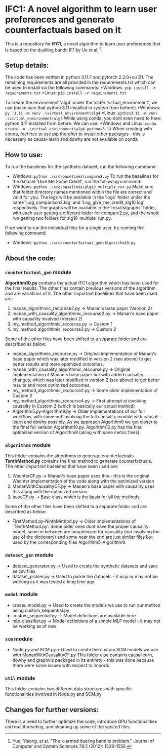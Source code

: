 # IFC1: A novel algorithm to learn user preferences and generate counterfactuals based on it

This is a repository for **IFC1**, a novel algorithm to learn user preferences that is based on the duelling bandit IF1 by Ue et al. [^1].

## Setup details:

The code has been written in python 3.11.7 and pytorch 2.2.0+cu121. The remaining requirements are all provided in the requirements.txt which can be used to install via the following commands:
    *Windows: `pip install -r requirements.txt`
    *Linux: `pip install -r requirements.txt`

To create the environment 'alg4' under the folder 'virtual_environment', we use (make sure that python 3.11 installed in system from before):
    *Windows: `py -3.11 -m venv .\virtual_environment\alg4`
    *Linux: `python3.11 -m venv .\virtual_environment\alg4`
While using conda, you dont even need to have python 3.11 installed from before. We can use:
    *Windows and Linux: `conda create -n .\virtual_environment\alg4 python=3.11`
When creating with conda, feel free to use pip therafter to install other packages - this is necessary as causal-learn and dowhy are not available on conda.

## How to use:

To run the baselines for the synthetic dataset, run the following command:
* Windows: `python .\src\baselines\compare2.py`
To run the baselines for the dataset 'Give Me Some Credit', run the following command:
* Windows: `python .\src\baselines\alg10_multiple_run.py`
Make sure that folder directory names mentioned within the file are correct and valid for you. The logs will be available in the 'logs' folder under the name 'Log_comparison2.log' and 'Log_give_me_credit_alg10.log' respectively. The graphs will be available in the 'results\graphs' folder, with each user getting a different folder for compare2.py, and the whole run getting two folders for alg10_multiple_run.py.

If we want to run the individual files for a single user, try running the following command:
* Windows: `python .\src\counterfactual_gen\Algorithm10.py`


## About the code:

### `counterfactual_gen` module
**Algorithm10.py** contains the actual IFC1 algorithm which has been used for the final results. The other files contain previous versions of the algorithm and are variations of it. The other important baselines that have been used are:
1. manan_algorithmic_recourse2.py -> Manan's base paper (Version 2)
2. manan_with_causality_algorithmic_recourse2.py -> Manan's base paper with causality involved (Version 2)
3. my_method_algorithmic_recourse.py -> Custom 1
4. my_method_algorithmic_recourse3.py -> Custom 2

Some of the other files have been shifted to a separate folder and are described as below:
* manan_algorithmic_recourse.py -> Original implementation of Manan's base paper which was later modified in version 2 (see above) to get better results and more optimized outcomes.
* manan_with_causality_algorithmic_recourse.py -> Original implementation of Manan's base paper but with added causality changes, which was later modified in version 2 (see above) to get better results and more optimized outcomes.
* my_method_algorithmic_recourse2.py -> Some older implementation of Custom 2
* my_method_algorithmic_recourse4.py -> First attempt at involving causality in Custom 2 (which is basically our actual method)
* Algorithm5.py-Algorithm9.py -> Older implementations of our full workflow, with some not involving the full causality module with causal-learn and dowhy possibly. As we approach Algorithm9 we get closer to the final full version Algorithm10.py. Algorithm10.py has the final optimized version of Algorithm9 (along with sone metric fixes).

### `algorithms` module
This folder contains the algorithms to generate counterfactuals. **TenthMethod.py** contains the final method to generate counterfactuals. 
The other important baselines that have been used are:
1. WachterCF.py -> Manan's base paper uses this - this is the original Wachter implementation of the code along with the optimized version
2. MananWithCausalityCF.py -> Manan's base paper with causality uses this along with the optimized version
3. baseCF.py -> Base class which is the basis for all the methods

Some of the other files have been shifted to a separate folder and are described as below:
* FirstMethod.py-NinthMethod.py -> Older implementations of 'TenthMethod.py'. Some older ones dont have the proper causality model, some in between are unoptimized for causality (not involving the use of the dictionary) and some near the end are just similar files but used by the corresponding files Algorithm5-Algorithm9.

### `dataset_gen` module
* dataset_generator.py -> Used to create the synthetic datasets and save as csv files
* dataset_pickler.py -> Used to pickle the datasets - it may or may not be working as it was tested a long time ago

### `model` module
* create_model.py -> Used to create the models we use to run our method using custom_sequential.py
* custom_sequential.py -> Model definitions are available here
* mlp_classifier.py -> Model definitions of a simple MLP model - it may not be working as of now

### `scm` module
* Node.py and SCM.py-> Used to create the custom SCM models we use with MananWithCausalityCF.py
This folder also contains causallearn, dowhy and graphviz packages in its entirety - this was done because there were some issues with respect to imports.

### `util` module
This folder contains two different data structures with specific functionalities involved in Node.py and SCM.py


## Changes for further versions:

There is a need to further optimize the code, introduce GPU functionalities and multithreading, and cleaning up some of the wasted files.


[^1]: Yue, Yisong, et al. "The k-armed dueling bandits problem." Journal of Computer and System Sciences 78.5 (2012): 1538-1556.

